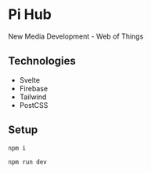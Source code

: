 # Pi Hub

New Media Development - Web of Things

## Technologies

- Svelte
- Firebase
- Tailwind
- PostCSS

## Setup

```
npm i
```

```
npm run dev
```
